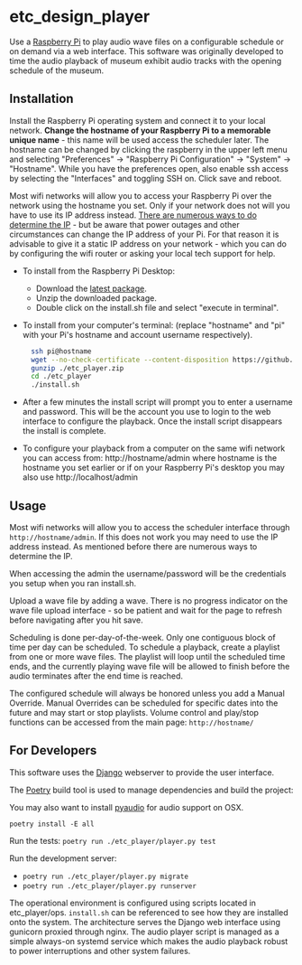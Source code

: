 # etc_design_player

Use a [Raspberry Pi](https://www.raspberrypi.com/) to play audio wave files on a 
configurable schedule or on demand via a web interface. This software was 
originally developed to time the audio playback of museum exhibit audio tracks
with the opening schedule of the museum.


## Installation

Install the Raspberry Pi operating system and connect it to your local network.
**Change the hostname of your Raspberry Pi to a memorable unique name** - this name
will be used access the scheduler later. The hostname can be changed by clicking
the raspberry in the upper left menu and selecting "Preferences" -> 
"Raspberry Pi Configuration" -> "System" -> "Hostname". While you have the 
preferences open, also enable ssh access by selecting the "Interfaces"
and toggling SSH on. Click save and reboot.

Most wifi networks will allow you to access your Raspberry Pi over the network
using the hostname you set. Only if your network does not will you have to use
its IP address instead. [There are numerous ways to do determine the IP](https://letmegooglethat.com/?q=How+do+I+determine+my+Raspberry+PI%27s+IP+address%3F) - 
but be aware that power outages and other circumstances can change the IP 
address of your Pi. For that reason it is advisable to give it a static IP 
address on your network - which you can do by configuring the wifi router or 
asking your local tech support for help.

 - To install from the Raspberry Pi Desktop:
    * Download the [latest package](https://github.com/bckohan/etc_design_player/raw/main/etc_player.zip).
    * Unzip the downloaded package.
    * Double click on the install.sh file and select "execute in terminal".
 - To install from your computer's terminal: (replace "hostname" and "pi" with 
   your Pi's hostname and account username respectively). 

    ```bash
      ssh pi@hostname
      wget --no-check-certificate --content-disposition https://github.com/bckohan/etc_design_player/raw/main/etc_player.zip
      gunzip ./etc_player.zip
      cd ./etc_player
      ./install.sh
    ```

 - After a few minutes the install script will prompt you to enter a username
   and password. This will be the account you use to login to the web interface
   to configure the playback. Once the install script disappears the install
   is complete.
 - To configure your playback from a computer on the same wifi network you can
   access from: http://hostname/admin where hostname is the hostname you set
   earlier or if on your Raspberry Pi's desktop you may also use
   http://localhost/admin

## Usage

Most wifi networks will allow you to access the scheduler interface through
`http://hostname/admin`. If this does not work you may need to use the IP
address instead. As mentioned before there are numerous ways to determine the
IP.

When accessing the admin the username/password will be the credentials you 
setup when you ran install.sh.

Upload a wave file by adding a wave. There is no progress indicator on the wave
file upload interface - so be patient and wait for the page to refresh before 
navigating after you hit save.

Scheduling is done per-day-of-the-week. Only one contiguous block of time per
day can be scheduled. To schedule a playback, create a playlist from one or
more wave files. The playlist will loop until the scheduled time ends, and the
currently playing wave file will be allowed to finish before the audio
terminates after the end time is reached.

The configured schedule will always be honored unless you add a Manual Override.
Manual Overrides can be scheduled for specific dates into the future and may
start or stop playlists. Volume control and play/stop functions can be accessed
from the main page: `http://hostname/`

## For Developers

This software uses the [Django](https://www.djangoproject.com/) webserver to 
provide the user interface.

The [Poetry](https://python-poetry.org/) build tool is used to manage 
dependencies and build the project:

You may also want to install [pyaudio](https://pypi.org/project/PyAudio/) for 
audio support on OSX.

`poetry install -E all`

Run the tests:
`poetry run ./etc_player/player.py test`

Run the development server:
   * `poetry run ./etc_player/player.py migrate`
   * `poetry run ./etc_player/player.py runserver`

The operational environment is configured using scripts located in 
etc_player/ops. ``install.sh`` can be referenced to see how they are installed 
onto the system. The architecture serves the Django web interface using 
gunicorn proxied through nginx. The audio player script is managed as a simple 
always-on systemd service which makes the audio playback robust to power 
interruptions and other system failures.
